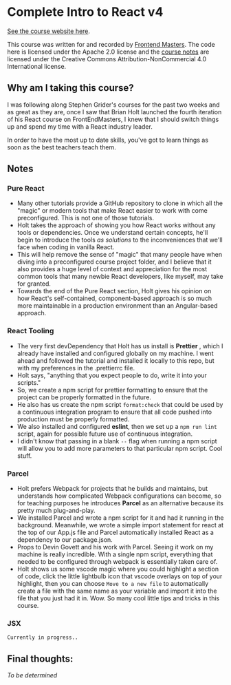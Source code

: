 # Complete Intro to React v4

[See the course website here][v4].

This course was written for and recorded by [Frontend Masters][fem]. The code here is licensed under the Apache 2.0 license and the [course notes][v4] are licensed under the Creative Commons Attribution-NonCommercial 4.0 International license.

[v4]: https://bit.ly/react-v4
[fem]: https://frontendmasters.com/courses/react/

## Why am I taking this course?

I was following along Stephen Grider's courses for the past two weeks and as great as they are, once I saw that Brian Holt launched the fourth iteration of his React course on FrontEndMasters, I knew that I should switch things up and spend my time with a React industry leader. 

In order to have the most up to date skills, you've got to learn things as soon as the best teachers teach them.

## Notes

### Pure React

  * Many other tutorials provide a GitHub repository to clone in which all the "magic" or modern tools that make React easier to work with come preconfigured. This is not one of those tutorials.
  * Holt takes the approach of showing you how React works without any tools or dependencies. Once we understand certain concepts, he'll begin to introduce the tools *as solutions* to the inconveniences that we'll face when coding in vanilla React.
  * This will help remove the sense of "magic" that many people have when diving into a preconfigured course project folder, and I believe that it also provides a huge level of context and appreciation for the most common tools that many newbie React developers, like myself, may take for granted.
  * Towards the end of the Pure React section, Holt gives his opinion on how React's self-contained, component-based approach is so much more maintainable in a production environment than an Angular-based approach.

### React Tooling

  * The very first devDependency that Holt has us install is **Prettier** , which I already have installed and configured globally on my machine. I went ahead and followed the tutorial and installed it locally to this repo, but with my preferences in the .prettierrc file.
  * Holt says, "anything that you expect people to do, write it into your scripts." 
  * So, we create a npm script for prettier formatting to ensure that the project can be properly formatted in the future.
  * He also has us create the npm script `format:check` that could be used by a continuous integration program to ensure that all code pushed into production must be properly formatted.
  * We also installed and configured **eslint**, then we set up a `npm run lint` script, again for possible future use of continuous integration.
  * I didn't know that passing in a blank `--` flag when running a npm script will allow you to add more parameters to that particular npm script. Cool stuff.
  
### Parcel

  * Holt prefers Webpack for projects that he builds and maintains, but understands how complicated Webpack configurations can become, so for teaching purposes he introduces **Parcel** as an alternative because its pretty much plug-and-play.
  * We installed Parcel and wrote a npm script for it and had it running in the background. Meanwhile, we wrote a simple import statement for react at the top of our App.js file and Parcel automatically installed React as a dependency to our package.json.
  * Props to Devin Govett and his work with Parcel. Seeing it work on my machine is really incredible. With a single npm script, everything that needed to be configured through webpack is essentially taken care of. 
  * Holt shows us some vscode magic where you could highlight a section of code, click the little lightbulb icon that vscode overlays on top of your highlight, then you can choose `Move to a new file` to automatically create a file with the same name as your variable and import it into the file that you just had it in. Wow. So many cool little tips and tricks in this course.
  
### JSX

    Currently in progress..

## Final thoughts: 

   *To be determined*
